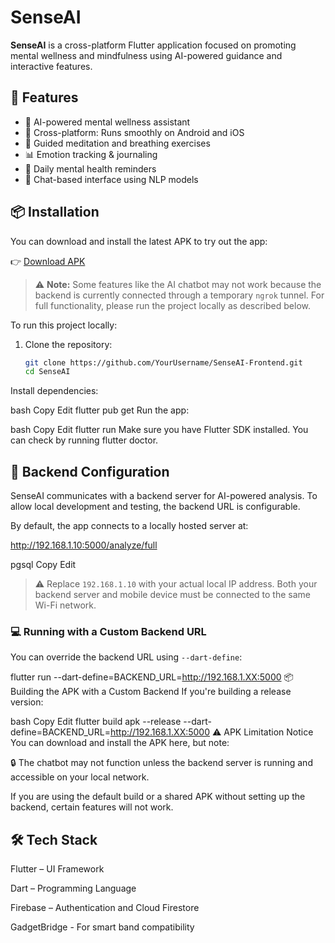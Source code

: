 # SenseAI

**SenseAI** is a cross-platform Flutter application focused on promoting mental wellness and mindfulness using AI-powered guidance and interactive features.

## 🌟 Features

- 🧠 AI-powered mental wellness assistant  
- 📱 Cross-platform: Runs smoothly on Android and iOS  
- 🧘 Guided meditation and breathing exercises  
- 📊 Emotion tracking & journaling  
- 🔔 Daily mental health reminders  
- 💬 Chat-based interface using NLP models  

## 📦 Installation

You can download and install the latest APK to try out the app:

👉 [Download APK](https://yourlink.com/senseai-latest.apk)

> ⚠️ **Note:** Some features like the AI chatbot may not work because the backend is currently connected through a temporary `ngrok` tunnel. For full functionality, please run the project locally as described below.


To run this project locally:

1. Clone the repository:
   ```bash
   git clone https://github.com/YourUsername/SenseAI-Frontend.git
   cd SenseAI
Install dependencies:

bash
Copy
Edit
flutter pub get
Run the app:

bash
Copy
Edit
flutter run
Make sure you have Flutter SDK installed. You can check by running flutter doctor.

## 🔧 Backend Configuration

SenseAI communicates with a backend server for AI-powered analysis. To allow local development and testing, the backend URL is configurable.

By default, the app connects to a locally hosted server at:

http://192.168.1.10:5000/analyze/full

pgsql
Copy
Edit

> ⚠️ Replace `192.168.1.10` with your actual local IP address. Both your backend server and mobile device must be connected to the same Wi-Fi network.

### 💻 Running with a Custom Backend URL

You can override the backend URL using `--dart-define`:

flutter run --dart-define=BACKEND_URL=http://192.168.1.XX:5000
📦 Building the APK with a Custom Backend
If you're building a release version:

bash
Copy
Edit
flutter build apk --release --dart-define=BACKEND_URL=http://192.168.1.XX:5000
⚠️ APK Limitation Notice
You can download and install the APK here, but note:

🔒 The chatbot may not function unless the backend server is running and accessible on your local network.

If you are using the default build or a shared APK without setting up the backend, certain features will not work.



## 🛠 Tech Stack
Flutter – UI Framework

Dart – Programming Language

Firebase – Authentication and Cloud Firestore

GadgetBridge - For smart band compatibility
